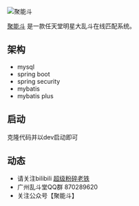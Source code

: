 ![聚能斗](	http://mate.cnsmash.com/icon/cnsmash_black.png)

[聚能斗](http://mate.cnsmash.com/index)
是一款任天堂明星大乱斗在线匹配系统。
## 架构
- mysql
- spring boot
- spring security
- mybatis
- mybatis plus
## 启动
克隆代码并以dev启动即可

## 动态
* 请关注bilibili [超级粉碎老铁](https://space.bilibili.com/449525461)
* 广州乱斗堂QQ群 870289620
* 关注公众号【聚能斗】